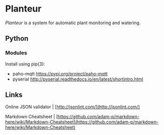 # Planteur

_Planteur_ is a system for automatic plant monitoring and watering.

## Python

### Modules
Install using pip(3):
 
 - paho-mqtt https://pypi.org/project/paho-mqtt
 - pyserial http://pyserial.readthedocs.io/en/latest/shortintro.html

## Links

Online JSON validator | [http://jsonlint.com/](http://jsonlint.com/)

Markdown Cheatsheet | [https://github.com/adam-p/markdown-here/wiki/Markdown-Cheatsheet](https://github.com/adam-p/markdown-here/wiki/Markdown-Cheatsheet)
